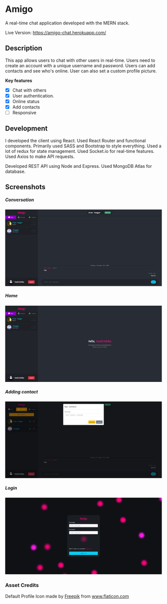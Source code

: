 # Amigo

A real-time chat application developed with the MERN stack.

Live Version: https://amigo-chat.herokuapp.com/

## Description

This app allows users to chat with other users in real-time. Users need to create an account with a unique username and password. Users can add contacts and see who's online. User can also set a custom profile picture.

**Key features**
- [x] Chat with others
- [x] User authentication.
- [x] Online status
- [x] Add contacts
- [ ] Responsive

## Development

I developed the client using React. Used React Router and functional components. Primarily used SASS and Bootstrap to style everything. Used a lot of redux for state management. Used Socket.io for real-time features. Used Axios to make API requests.

Developed REST API using Node and Express. Used MongoDB Atlas for database.

## Screenshots
##### Conversation
![](misc/screenshots/conversation.png)
##### Home
![](misc/screenshots/home.png)
##### Adding contact
![](misc/screenshots/new-contact.png)
##### Login
![](misc/screenshots/login.png)

### Asset Credits

Default Profile Icon made by <a href="https://www.flaticon.com/authors/freepik" title="Freepik">Freepik</a> from <a href="https://www.flaticon.com/" title="Flaticon"> www.flaticon.com</a>